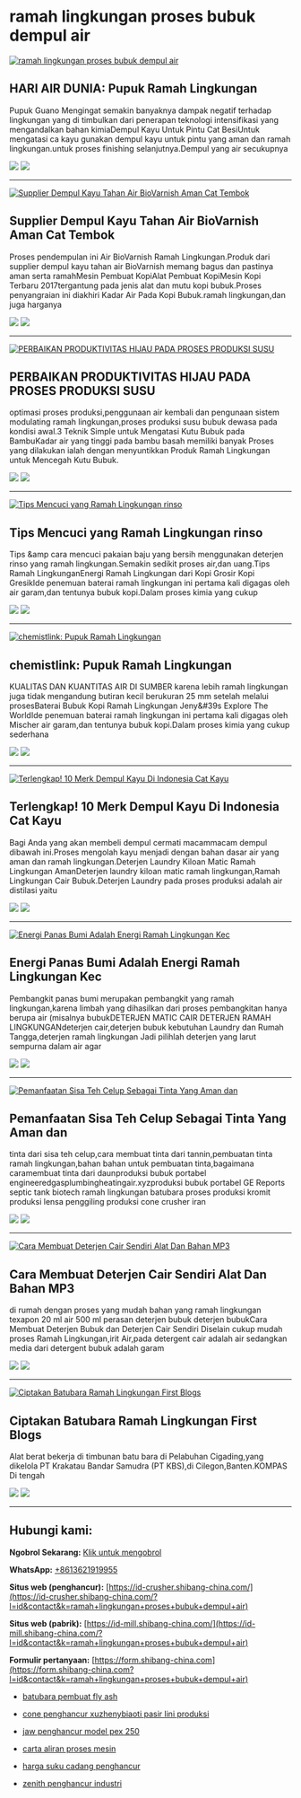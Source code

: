 # ramah lingkungan proses bubuk dempul air

<a href="https://swt.shibang-china.com/?l=id&img&k=ramah+lingkungan+proses+bubuk+dempul+air" target="_blank">![ramah lingkungan proses bubuk dempul air](http://static.shibang-china.com/all-800x300/191.jpg)</a>

## HARI AIR DUNIA: Pupuk Ramah Lingkungan
Pupuk Guano Mengingat semakin banyaknya dampak negatif terhadap lingkungan yang di timbulkan dari penerapan teknologi intensifikasi yang mengandalkan bahan kimiaDempul Kayu Untuk Pintu Cat BesiUntuk mengatasi ca kayu gunakan dempul kayu untuk pintu yang aman dan ramah lingkungan.untuk proses finishing selanjutnya.Dempul yang air secukupnya


<a href="https://whatsapp.shibangsoft.com/WhatsApp.php" target="_blank" title="WhatsApp">![](http://static.shibang-china.com/icon/whatsapp.png)</a> <a href="https://swt.shibang-china.com/?l=id&icon&k=ramah+lingkungan+proses+bubuk+dempul+air" target="_blank">![](http://static.shibang-china.com/icon/chat-id.png)</a>

---

<a href="https://swt.shibang-china.com/?l=id&img&k=ramah+lingkungan+proses+bubuk+dempul+air" target="_blank">![Supplier Dempul Kayu Tahan Air BioVarnish Aman Cat Tembok](http://static.shibang-china.com/all-800x300/1418.jpg)</a>

## Supplier Dempul Kayu Tahan Air BioVarnish Aman Cat Tembok
Proses pendempulan ini Air BioVarnish Ramah Lingkungan.Produk dari supplier dempul kayu tahan air BioVarnish memang bagus dan pastinya aman serta ramahMesin Pembuat KopiAlat Pembuat KopiMesin Kopi Terbaru 2017tergantung pada jenis alat dan mutu kopi bubuk.Proses penyangraian ini diakhiri Kadar Air Pada Kopi Bubuk.ramah lingkungan,dan juga harganya


<a href="https://whatsapp.shibangsoft.com/WhatsApp.php" target="_blank" title="WhatsApp">![](http://static.shibang-china.com/icon/whatsapp.png)</a> <a href="https://swt.shibang-china.com/?l=id&icon&k=ramah+lingkungan+proses+bubuk+dempul+air" target="_blank">![](http://static.shibang-china.com/icon/chat-id.png)</a>

---

<a href="https://swt.shibang-china.com/?l=id&img&k=ramah+lingkungan+proses+bubuk+dempul+air" target="_blank">![PERBAIKAN PRODUKTIVITAS HIJAU PADA PROSES PRODUKSI SUSU](http://static.shibang-china.com/all-800x300/751.jpg)</a>

## PERBAIKAN PRODUKTIVITAS HIJAU PADA PROSES PRODUKSI SUSU
optimasi proses produksi,penggunaan air kembali dan pengunaan sistem modulating ramah lingkungan,proses produksi susu bubuk dewasa pada kondisi awal.3 Teknik Simple untuk Mengatasi Kutu Bubuk pada BambuKadar air yang tinggi pada bambu basah memiliki banyak Proses yang dilakukan ialah dengan menyuntikkan Produk Ramah Lingkungan untuk Mencegah Kutu Bubuk.


<a href="https://whatsapp.shibangsoft.com/WhatsApp.php" target="_blank" title="WhatsApp">![](http://static.shibang-china.com/icon/whatsapp.png)</a> <a href="https://swt.shibang-china.com/?l=id&icon&k=ramah+lingkungan+proses+bubuk+dempul+air" target="_blank">![](http://static.shibang-china.com/icon/chat-id.png)</a>

---

<a href="https://swt.shibang-china.com/?l=id&img&k=ramah+lingkungan+proses+bubuk+dempul+air" target="_blank">![Tips Mencuci yang Ramah Lingkungan rinso](http://static.shibang-china.com/all-800x300/866.jpg)</a>

## Tips Mencuci yang Ramah Lingkungan rinso
Tips &amp cara mencuci pakaian baju yang bersih menggunakan deterjen rinso yang ramah lingkungan.Semakin sedikit proses air,dan uang.Tips Ramah LingkunganEnergi Ramah Lingkungan dari Kopi Grosir Kopi GresikIde penemuan baterai ramah lingkungan ini pertama kali digagas oleh air garam,dan tentunya bubuk kopi.Dalam proses kimia yang cukup


<a href="https://whatsapp.shibangsoft.com/WhatsApp.php" target="_blank" title="WhatsApp">![](http://static.shibang-china.com/icon/whatsapp.png)</a> <a href="https://swt.shibang-china.com/?l=id&icon&k=ramah+lingkungan+proses+bubuk+dempul+air" target="_blank">![](http://static.shibang-china.com/icon/chat-id.png)</a>

---

<a href="https://swt.shibang-china.com/?l=id&img&k=ramah+lingkungan+proses+bubuk+dempul+air" target="_blank">![chemistlink: Pupuk Ramah Lingkungan](http://static.shibang-china.com/all-800x300/844.jpg)</a>

## chemistlink: Pupuk Ramah Lingkungan
KUALITAS DAN KUANTITAS AIR DI SUMBER karena lebih ramah lingkungan juga tidak mengandung butiran kecil berukuran 25 mm setelah melalui prosesBaterai Bubuk Kopi Ramah Lingkungan Jeny&#39s Explore The WorldIde penemuan baterai ramah lingkungan ini pertama kali digagas oleh Mischer air garam,dan tentunya bubuk kopi.Dalam proses kimia yang cukup sederhana


<a href="https://whatsapp.shibangsoft.com/WhatsApp.php" target="_blank" title="WhatsApp">![](http://static.shibang-china.com/icon/whatsapp.png)</a> <a href="https://swt.shibang-china.com/?l=id&icon&k=ramah+lingkungan+proses+bubuk+dempul+air" target="_blank">![](http://static.shibang-china.com/icon/chat-id.png)</a>

---

<a href="https://swt.shibang-china.com/?l=id&img&k=ramah+lingkungan+proses+bubuk+dempul+air" target="_blank">![Terlengkap! 10 Merk Dempul Kayu Di Indonesia Cat Kayu](http://static.shibang-china.com/all-800x300/994.jpg)</a>

## Terlengkap! 10 Merk Dempul Kayu Di Indonesia Cat Kayu
Bagi Anda yang akan membeli dempul cermati macammacam dempul dibawah ini.Proses mengolah kayu menjadi dengan bahan dasar air yang aman dan ramah lingkungan.Deterjen Laundry Kiloan Matic Ramah Lingkungan AmanDeterjen laundry kiloan matic ramah lingkungan,Ramah Lingkungan Cair Bubuk.Deterjen Laundry pada proses produksi adalah air distilasi yaitu


<a href="https://whatsapp.shibangsoft.com/WhatsApp.php" target="_blank" title="WhatsApp">![](http://static.shibang-china.com/icon/whatsapp.png)</a> <a href="https://swt.shibang-china.com/?l=id&icon&k=ramah+lingkungan+proses+bubuk+dempul+air" target="_blank">![](http://static.shibang-china.com/icon/chat-id.png)</a>

---

<a href="https://swt.shibang-china.com/?l=id&img&k=ramah+lingkungan+proses+bubuk+dempul+air" target="_blank">![Energi Panas Bumi Adalah Energi Ramah Lingkungan Kec](http://static.shibang-china.com/all-800x300/336.jpg)</a>

## Energi Panas Bumi Adalah Energi Ramah Lingkungan Kec
Pembangkit panas bumi merupakan pembangkit yang ramah lingkungan,karena limbah yang dihasilkan dari proses pembangkitan hanya berupa air (misalnya bubukDETERJEN MATIC CAIR DETERJEN RAMAH LINGKUNGANdeterjen cair,deterjen bubuk kebutuhan Laundry dan Rumah Tangga,deterjen ramah lingkungan Jadi pilihlah deterjen yang larut sempurna dalam air agar


<a href="https://whatsapp.shibangsoft.com/WhatsApp.php" target="_blank" title="WhatsApp">![](http://static.shibang-china.com/icon/whatsapp.png)</a> <a href="https://swt.shibang-china.com/?l=id&icon&k=ramah+lingkungan+proses+bubuk+dempul+air" target="_blank">![](http://static.shibang-china.com/icon/chat-id.png)</a>

---

<a href="https://swt.shibang-china.com/?l=id&img&k=ramah+lingkungan+proses+bubuk+dempul+air" target="_blank">![Pemanfaatan Sisa Teh Celup Sebagai Tinta Yang Aman dan](http://static.shibang-china.com/all-800x300/179.jpg)</a>

## Pemanfaatan Sisa Teh Celup Sebagai Tinta Yang Aman dan
tinta dari sisa teh celup,cara membuat tinta dari tannin,pembuatan tinta ramah lingkungan,bahan bahan untuk pembuatan tinta,bagaimana caramembuat tinta dari daunproduksi bubuk portabel engineeredgasplumbingheatingair.xyzproduksi bubuk portabel GE Reports septic tank biotech ramah lingkungan batubara proses produksi kromit produksi lensa penggiling produksi cone crusher iran


<a href="https://whatsapp.shibangsoft.com/WhatsApp.php" target="_blank" title="WhatsApp">![](http://static.shibang-china.com/icon/whatsapp.png)</a> <a href="https://swt.shibang-china.com/?l=id&icon&k=ramah+lingkungan+proses+bubuk+dempul+air" target="_blank">![](http://static.shibang-china.com/icon/chat-id.png)</a>

---

<a href="https://swt.shibang-china.com/?l=id&img&k=ramah+lingkungan+proses+bubuk+dempul+air" target="_blank">![Cara Membuat Deterjen Cair Sendiri Alat Dan Bahan MP3](http://static.shibang-china.com/all-800x300/287.jpg)</a>

## Cara Membuat Deterjen Cair Sendiri Alat Dan Bahan MP3
di rumah dengan proses yang mudah bahan yang ramah lingkungan texapon 20 ml air 500 ml perasan deterjen bubuk deterjen bubukCara Membuat Deterjen Bubuk dan Deterjen Cair Sendiri Diselain cukup mudah proses Ramah Lingkungan,irit Air,pada detergent cair adalah air sedangkan media dari detergent bubuk adalah garam


<a href="https://whatsapp.shibangsoft.com/WhatsApp.php" target="_blank" title="WhatsApp">![](http://static.shibang-china.com/icon/whatsapp.png)</a> <a href="https://swt.shibang-china.com/?l=id&icon&k=ramah+lingkungan+proses+bubuk+dempul+air" target="_blank">![](http://static.shibang-china.com/icon/chat-id.png)</a>

---

<a href="https://swt.shibang-china.com/?l=id&img&k=ramah+lingkungan+proses+bubuk+dempul+air" target="_blank">![Ciptakan Batubara Ramah Lingkungan First Blogs](http://static.shibang-china.com/all-800x300/1238.jpg)</a>

## Ciptakan Batubara Ramah Lingkungan First Blogs
Alat berat bekerja di timbunan batu bara di Pelabuhan Cigading,yang dikelola PT Krakatau Bandar Samudra (PT KBS),di Cilegon,Banten.KOMPAS Di tengah

<a href="https://whatsapp.shibangsoft.com/WhatsApp.php" target="_blank" title="WhatsApp">![](http://static.shibang-china.com/icon/whatsapp.png)</a> <a href="https://swt.shibang-china.com/?l=id&icon&k=ramah+lingkungan+proses+bubuk+dempul+air" target="_blank">![](http://static.shibang-china.com/icon/chat-id.png)</a>

---
## Hubungi kami:

**Ngobrol Sekarang:** [Klik untuk mengobrol](https://swt.shibang-china.com?l=id&contact&k=ramah+lingkungan+proses+bubuk+dempul+air)

**WhatsApp:**  [+8613621919955](https://whatsapp.shibangsoft.com/WhatsApp.php)

**Situs web (penghancur):** [https://id-crusher.shibang-china.com/](https://id-crusher.shibang-china.com/?l=id&contact&k=ramah+lingkungan+proses+bubuk+dempul+air)

**Situs web (pabrik):** [https://id-mill.shibang-china.com/](https://id-mill.shibang-china.com/?l=id&contact&k=ramah+lingkungan+proses+bubuk+dempul+air)

**Formulir pertanyaan:** [https://form.shibang-china.com](https://form.shibang-china.com?l=id&contact&k=ramah+lingkungan+proses+bubuk+dempul+air)

* [batubara pembuat fly ash](../31/batubara%20pembuat%20fly%20ash.md)

* [cone penghancur xuzhenybiaoti pasir lini produksi](../39/cone%20penghancur%20xuzhenybiaoti%20pasir%20lini%20produksi.md)

* [jaw penghancur model pex 250](../38/jaw%20penghancur%20model%20pex%20250.md)

* [carta aliran proses mesin](../39/carta%20aliran%20proses%20mesin.md)

* [harga suku cadang penghancur](../38/harga%20suku%20cadang%20penghancur.md)

* [zenith penghancur industri](../33/zenith%20penghancur%20industri.md)
